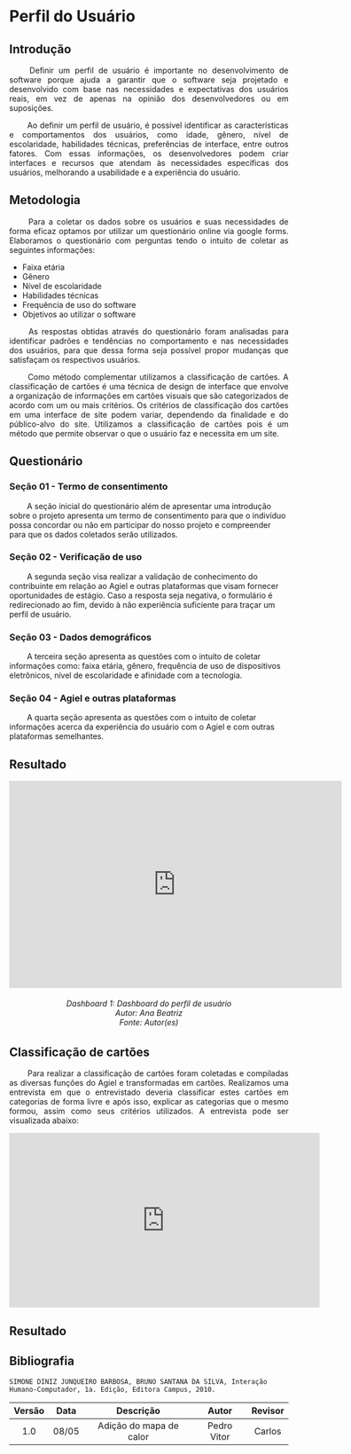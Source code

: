 # Perfil do Usuário

## Introdução

<p align="justify">
&emsp;&emsp; 
Definir um perfil de usuário é importante no desenvolvimento de software porque ajuda a garantir que o software seja projetado e desenvolvido com base nas necessidades e expectativas dos usuários reais, em vez de apenas na opinião dos desenvolvedores ou em suposições.
</p>

<p align="justify">
&emsp;&emsp; 
Ao definir um perfil de usuário, é possível identificar as características e comportamentos dos usuários, como idade, gênero, nível de escolaridade, habilidades técnicas, preferências de interface, entre outros fatores. Com essas informações, os desenvolvedores podem criar interfaces e recursos que atendam às necessidades específicas dos usuários, melhorando a usabilidade e a experiência do usuário.
</p>

## Metodologia

<p align="justify">
&emsp;&emsp; 
Para a coletar os dados sobre os usuários e suas necessidades de forma eficaz optamos por utilizar um questionário online via google forms. Elaboramos o questionário com perguntas tendo o intuito de coletar as seguintes informações:
</p>

* Faixa etária
* Gênero
* Nível de escolaridade
* Habilidades técnicas
* Frequência de uso do software
* Objetivos ao utilizar o software

<p align="justify">
&emsp;&emsp; 
As respostas obtidas através do questionário foram analisadas para identificar padrões e tendências no comportamento e nas necessidades dos usuários, para que dessa forma seja possível propor mudanças que satisfaçam os respectivos usuários.
</p>

<p align="justify">
&emsp;&emsp; 
Como método complementar utilizamos a classificação de cartões. A classificação de cartões é uma técnica de design de interface que envolve a organização de informações em cartões visuais que são categorizados de acordo com um ou mais critérios. Os critérios de classificação dos cartões em uma interface de site podem variar, dependendo da finalidade e do público-alvo do site.
Utilizamos a classificação de cartões pois é um método que permite observar o que o usuário faz e necessita em um site.
</p>

## Questionário

### Seção 01 - Termo de consentimento
<p aling="justify">
&emsp;&emsp;
A seção inicial do questionário além de apresentar uma introdução sobre o projeto apresenta um termo de consentimento para que o indivíduo possa concordar ou não em participar do nosso projeto e compreender para que os dados coletados serão utilizados.
</p>

### Seção 02 - Verificação de uso
<p aling="justify">
&emsp;&emsp;
A segunda seção visa realizar a validação de conhecimento do contribuinte em relação ao Agiel e outras plataformas que visam fornecer oportunidades de estágio. Caso a resposta seja negativa, o formulário é redirecionado ao fim, devido à não experiência suficiente para traçar um perfil de usuário.
</p>

### Seção 03 - Dados demográficos
<p aling="justify">
&emsp;&emsp;
A terceira seção apresenta as questões com o intuito de coletar informações como: faixa etária, gênero, frequência de uso de dispositivos eletrônicos, nível de escolaridade e afinidade com a tecnologia.
</p>

### Seção 04 - Agiel e outras plataformas
<p aling="justify">
&emsp;&emsp;
A quarta seção apresenta as questões com o intuito de coletar informações acerca da experiência do usuário com o Agiel e com outras plataformas semelhantes.
</p>

## Resultado
<iframe title="Report Section" width="600" height="373.5" src="https://app.powerbi.com/view?r=eyJrIjoiNTdkNTQ0Y2EtYzAxOC00ODY5LWE1YjYtY2UwOTQzN2JhZTMwIiwidCI6ImViMDkwNDIwLTQ0NGMtNDNmNy05MWYyLTRiOGRhNmJmZThlMSJ9" frameborder="0" allowFullScreen="true"></iframe>

<h6 align = "center"> Dashboard 1: Dashboard do perfil de usuário
<br> Autor: Ana Beatriz
<br>Fonte: Autor(es)</h6>

## Classificação de cartões

<p align="justify">
&emsp;&emsp;
Para realizar a classificação de cartões foram coletadas e compiladas as diversas funções do Agiel e transformadas em cartões. Realizamos uma entrevista em que o entrevistado deveria classificar estes cartões em categorias de forma livre e após isso, explicar as categorias que o mesmo formou, assim como seus critérios utilizados.
A entrevista pode ser visualizada abaixo:
</p>

<iframe width="560" height="315" src="https://www.youtube.com/embed/ZZ3JFmUB0Vg" title="YouTube video player" frameborder="0" allow="accelerometer; autoplay; clipboard-write; encrypted-media; gyroscope; picture-in-picture; web-share" allowfullscreen></iframe>

## Resultado

## Bibliografia
```
SIMONE DINIZ JUNQUEIRO BARBOSA, BRUNO SANTANA DA SILVA, Interação Humano-Computador, 1a. Edição, Editora Campus, 2010.
```

| Versão | Data  |            Descrição             |     Autor      |    Revisor    |
|:------:|:-----:|:--------------------------------:|:--------------:|:-------------:|
|  1.0   | 08/05 | Adição do mapa de calor | Pedro Vitor | Carlos |
